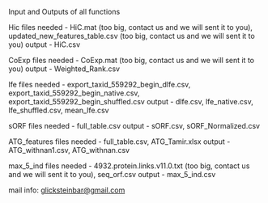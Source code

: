Input and Outputs of all functions 

Hic
files needed - HiC.mat (too big, contact us and we will sent it to you), updated_new_features_table.csv (too big, contact us and we will sent it to you)
output - HiC.csv

CoExp
files needed - CoExp.mat (too big, contact us and we will sent it to you)
output - Weighted_Rank.csv

lfe
files needed - export_taxid_559292_begin_dlfe.csv, export_taxid_559292_begin_native.csv, export_taxid_559292_begin_shuffled.csv
output - dlfe.csv, lfe_native.csv, lfe_shuffled.csv, mean_lfe.csv

sORF
files needed - full_table.csv
output - sORF.csv, sORF_Normalized.csv

ATG_features
files needed - full_table.csv, ATG_Tamir.xlsx
output - ATG_withnan1.csv, ATG_withnan.csv

max_5_ind
files needed - 4932.protein.links.v11.0.txt (too big, contact us and we will sent it to you), seq_orf.csv
output - max_5_ind.csv

mail info: glicksteinbar@gmail.com
